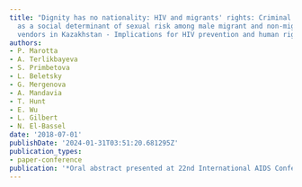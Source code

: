 ```yaml
---
title: "Dignity has no nationality: HIV and migrants' rights: Criminal justice involvement
  as a social determinant of sexual risk among male migrant and non-migrant market
  vendors in Kazakhstan - Implications for HIV prevention and human rights"
authors:
- P. Marotta
- A. Terlikbayeva
- S. Primbetova
- L. Beletsky
- G. Mergenova
- A. Mandavia
- T. Hunt
- E. Wu
- L. Gilbert
- N. El-Bassel
date: '2018-07-01'
publishDate: '2024-01-31T03:51:20.681295Z'
publication_types:
- paper-conference
publication: '*Oral abstract presented at 22nd International AIDS Conference*'
---
```

